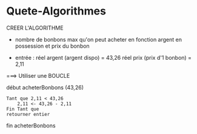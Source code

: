 # Quete-Algorithmes

CREER L'ALGORITHME

- nombre de bonbons max qu'on peut acheter en fonction argent en possession et prix du bonbon

-  entrée : réel argent (argent dispo) = 43,26        réel prix (prix d'1 bonbon) = 2,11


===> Utiliser une BOUCLE


début acheterBonbons (43,26)

	Tant que 2,11 < 43,26
		2,11 <- 43,26 - 2,11
	Fin Tant que
	retourner entier

fin acheterBonbons
